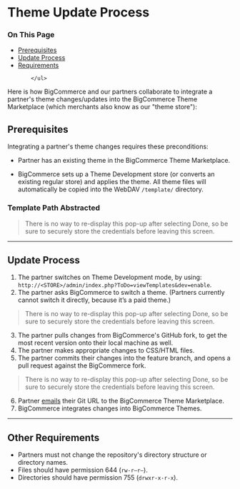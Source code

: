 <h1>Theme Update Process</h1>
<div class="otp" id="no-index">
	<h3>On This Page</h3>
	<ul>
		<li><a href="#theme-update-prerequisites">Prerequisites</a></li>
		<li><a href="#blueprint-theme-update-process">Update Process</a></li>
    <li><a href="#theme-update-other-requirements">Requirements</a></li>
  
		</ul>
</div>

Here is how BigCommerce and our partners collaborate to integrate a partner's theme changes/updates into the BigCommerce Theme Marketplace (which merchants also know as our "theme store"):

<a href='#theme-update-prerequisites' aria-hidden='true' class='block-anchor'  id='theme-update-prerequisites'><i aria-hidden='true' class='linkify icon'></i></a>

## Prerequisites 

Integrating a partner's theme changes requires these preconditions:

*   Partner has an existing theme in the BigCommerce Theme Marketplace.

*   BigCommerce sets up a Theme Development store (or converts an existing regular store) and applies the theme. All theme files will automatically be copied into the WebDAV `/template/` directory.

<div class="HubBlock--callout">
<div class="CalloutBlock--">
<div class="HubBlock-content">
    
<!-- theme:  -->

### Template Path Abstracted
> There is no way to re-display this pop-up after selecting Done, so be sure to securely store the credentials before leaving this screen.

</div>
</div>
</div>

---

<a href='#blueprint-theme-update-process' aria-hidden='true' class='block-anchor'  id='blueprint-theme-update-process'><i aria-hidden='true' class='linkify icon'></i></a>

## Update Process 

1.  The partner switches on Theme Development mode, by using:  
`http://<STORE>/admin/index.php?ToDo=viewTemplates&dev=enable`.
2.  The partner asks BigCommerce to switch a theme. (Partners currently cannot switch it directly, because it’s a paid theme.)

<div class="HubBlock--callout">
<div class="CalloutBlock--error">
<div class="HubBlock-content">
    
<!-- theme: error -->

> There is no way to re-display this pop-up after selecting Done, so be sure to securely store the credentials before leaving this screen.

</div>
</div>
</div>

3.  The partner pulls changes from BigCommerce's GitHub fork, to get the most recent version onto their local machine as well.
4.  The partner makes appropriate changes to CSS/HTML files.
5.  The partner commits their changes into the feature branch, and opens a pull request against the BigCommerce fork.

<div class="HubBlock--callout">
<div class="CalloutBlock--warning">
<div class="HubBlock-content">
    
<!-- theme: warning -->

> There is no way to re-display this pop-up after selecting Done, so be sure to securely store the credentials before leaving this screen.

</div>
</div>
</div>

6.  Partner [emails](mailto:themestore@bigcommerce.com) their Git URL to the BigCommerce Theme Marketplace.
7.  BigCommerce integrates changes into BigCommerce Themes.

---

<a href='#theme-update-other-requirements' aria-hidden='true' class='block-anchor'  id='theme-update-other-requirements'><i aria-hidden='true' class='linkify icon'></i></a>

## Other Requirements 

*   Partners must not change the repository's directory structure or directory names.
*   Files should have permission 644 (`rw-r–r–`).
*   Directories should have permission 755 (`drwxr-x-r-x`).

